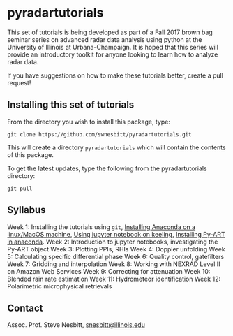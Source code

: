# pyradartutorials

This set of tutorials is being developed as part of a Fall 2017 brown bag seminar series on advanced radar data analysis using python at the University of Illinois at Urbana-Champaign.  It is hoped that this series will provide an introductory toolkit for anyone looking to learn how to analyze radar data.

If you have suggestions on how to make these tutorials better, create a pull request!

## Installing this set of tutorials

From the directory you wish to install this package, type:

```
git clone https://github.com/swnesbitt/pyradartutorials.git
```
This will create a directory `pyradartutorials` which will contain the contents of this package.

To get the latest updates, type the following from the pyradartutorials directory:
```
git pull
```

## Syllabus

Week 1: Installing the tutorials using `git`, <a href="http://publish.illinois.edu/snesbitt/resources/installing-pyart-on-keeling">Installing Anaconda on a linux/MacOS machine</a>, <a href="http://publish.illinois.edu/snesbitt/resources/using-jupyter-notebook-on-keeling/">Using jupyter notebook on keeling</a>, <a href="http://publish.illinois.edu/snesbitt/installing-py-art-and-other-radar-software-on-keeling/">Installing Py-ART in anaconda</a>.
Week 2: Introduction to jupyter notebooks, investigating the Py-ART object
Week 3: Plotting PPIs, RHIs
Week 4: Doppler unfolding
Week 5: Calculating specific differential phase
Week 6: Quality control, gatefilters
Week 7: Gridding and interpolation
Week 8: Working with NEXRAD Level II on Amazon Web Services
Week 9: Correcting for attenuation
Week 10: Blended rain rate estimation
Week 11: Hydrometeor identification
Week 12: Polarimetric microphysical retrievals

## Contact

Assoc. Prof. Steve Nesbitt, <a href="mailto:snesbitt@illinois.edu">snesbitt@illinois.edu</a>
